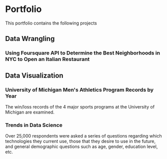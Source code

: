 # Portfolio
This portfolio contains the following projects

## Data Wrangling

### Using Foursquare API to Determine the Best Neighborhoods in NYC to Open an Italian Restaurant



## Data Visualization

### University of Michigan Men's Athletics Program Records by Year

The win/loss records of the 4 major sports programs at the University of Michigan are examined.

### Trends in Data Science
Over 25,000 respondents were asked a series of questions regarding which technologies they current use, those that they desire to use in the future, and general demographic questions such as age, gender, education level, etc.
